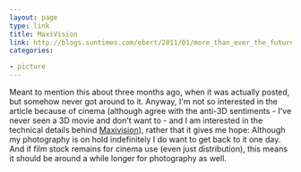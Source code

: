 ```yaml
---
layout: page
type: link
title: MaxiVision
link: http://blogs.suntimes.com/ebert/2011/01/more_than_ever_the_future_of_f.html
categories: 

- picture
---
```

Meant to mention this about three months ago, when it was actually posted, but somehow never got around to it. Anyway, I'm not so interested in the article because of cinema (although agree with the anti-3D sentiments - I've never seen a 3D movie and don't want to - and I am interested in the technical details behind [Maxivision](http://web.archive.org/web/20021006053821/http://www.geocities.com/hollywood/makeup/4303/maxivision.html)), rather that it gives me hope: Although my photography is on hold indefinitely I do want to get back to it one day. And if film stock remains for cinema use (even just distribution), this means it should be around a while longer for photography as well.
